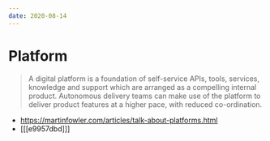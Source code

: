 ```yaml
---
date: 2020-08-14
---
```


# Platform

> A digital platform is a foundation of self-service APIs, tools, services, knowledge and support which are arranged as a compelling internal product.
> Autonomous delivery teams can make use of the platform to deliver product features at a higher pace, with reduced co-ordination.

- <https://martinfowler.com/articles/talk-about-platforms.html>
- [[[e9957dbd]]]
